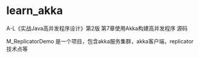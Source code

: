 # learn_akka
A-L《实战Java高并发程序设计》第2版 第7章使用Akka构建高并发程序 源码

M_ReplicatorDemo 是一个项目，包含akka服务集群，akka客户端，replicator技术点等
